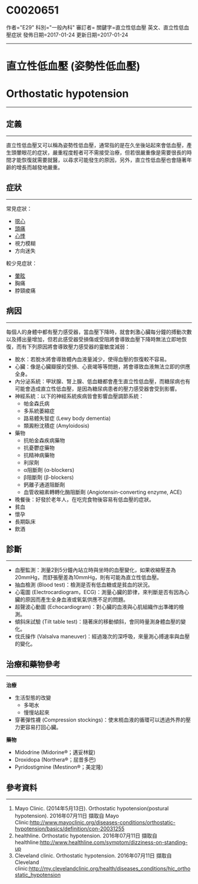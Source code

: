 # C0020651
作者="E29"
科別="一般內科"
審訂者=
關鍵字=直立性低血壓 英文、直立性低血壓症狀
發佈日期=2017-01-24
更新日期=2017-01-24

----------
# 直立性低血壓 (姿勢性低血壓)
# Orthostatic hypotension
----------
## 定義
----------

直立性低血壓又可以稱為姿勢性低血壓，通常指的是在久坐後站起來會低血壓，產生頭暈眼花的症狀，嚴重程度輕者可不需接受治療，但若很嚴重像是需要很長的時間才能恢復就需要就醫，以尋求可能發生的原因，另外，直立性低血壓也會隨著年齡的增長而越發地嚴重。

## 症狀
----------

常見症狀：

- [噁心](C0027497)
- [頭痛](C0018681)
- [心悸](C0030252)
- 視力模糊
- 方向迷失

較少見症狀：

- [暈眩](C0012833-01)
- 胸痛
- 脖頸痠痛
## 病因
----------

每個人的身體中都有壓力感受器，當血壓下降時，就會刺激心臟每分鐘的搏動次數以及搏出量增加，但若此感受器受損傷或受阻將會導致血壓下降時無法立即地恢復，而有下列原因將會導致壓力感受器的靈敏度減弱：

- 脫水：若脫水將會導致體內血液量減少，使得血壓的恢復較不容易。
- 心臟：像是心臟瓣膜的受損、心衰竭等等問題，將會導致血液無法立即的供應全身。
- 內分泌系統：甲狀腺、腎上腺、低血糖都會產生直立性低血壓，而糖尿病也有可能會造成直立性低血壓，是因為糖尿病患者的壓力感受器會受到影響。
- 神經系統：以下的神經系統疾病皆會影響血壓調節系統：
  - 帕金森氏病
  - 多系統萎縮症
  - 路易體失智症 (Lewy body dementia)
  - 類澱粉沈積症 (Amyloidosis)
- 藥物
  - 抗帕金森疾病藥物
  - 抗憂鬱症藥物
  - 抗精神病藥物
  - 利尿劑
  - α阻斷劑 (α-blockers) 
  - β阻斷劑 (β-blockers) 
  - 鈣離子通道阻斷劑
  - 血管收縮素轉轉化酶阻斷劑 (Angiotensin-converting enzyme, ACE)
- 晚餐後：好發於老年人，在吃完食物後容易有低血壓的症狀。
- 貧血
- 懷孕
- 長期臥床
- 飲酒
## 診斷
----------
- 血壓監測：測量2到5分鐘內站立時與坐時的血壓變化，如果收縮壓差為20mmHg，而舒張壓差為10mmHg，則有可能為直立性低血壓。
- 抽血檢測 (Blood test)：檢測是否有低血糖或是貧血的狀況。
- 心電圖 (Electrocardiogram，ECG)：測量心臟的節律，來判斷是否有因為心臟的原因而產生全身血液或氧氣供應不足的問題。
- 超聲波心動圖 (Echocardiogram)：對心臟的血液與心肌組織作出準確的檢測。
- 傾斜床試驗 (Tilt table test)：隨著床的移動傾斜，會同時量測身體血壓的變化。
- 伐氏操作 (Valsalva maneuver)：經過幾次的深呼吸，來量測心搏速率與血壓的變化。
## 治療和藥物參考
----------

**治療**

- 生活型態的改變
  - 多喝水
  - 慢慢站起來
- 穿著彈性襪 (Compression stockings)：使末梢血液的循環可以透過外界的壓力更容易打回心臟。

**藥物**

- Midodrine (Midorine®；邁妥林錠)
- Droxidopa (Northera®；屈昔多巴)
- Pyridostigmine (Mestinon®；美定隆)
## 參考資料
----------
1. Mayo Clinic. (2014年5月13日). Orthostatic hypotension(postural hypotension). 2016年07月11日 擷取自 Mayo Clinic:http://www.mayoclinic.org/diseases-conditions/orthostatic-hypotension/basics/definition/con-20031255
2. healthline. Orthostatic hypotension. 2016年07月11日 擷取自 healthline:http://www.healthline.com/symptom/dizziness-on-standing-up
3. Cleveland clinic. Orthostatic hypotension. 2016年07月11日 擷取自 Cleveland clinic:http://my.clevelandclinic.org/health/diseases_conditions/hic_orthostatic_hypotension


